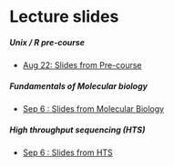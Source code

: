 # Lecture slides

##### Unix / R pre-course

* [Aug 22: Slides from Pre-course](https://github.com/lexnederbragt/INF-BIOx121/raw/2017/Lectures/010_unix_R.pdf)

##### Fundamentals of Molecular biology

* [Sep 6 : Slides from Molecular Biology](https://github.com/lexnederbragt/INF-BIOx121/raw/2017/Lectures/Mod1_Day1_1_MolecularBiology.pptx)

##### High throughput sequencing (HTS)
* [Sep 6 : Slides from HTS](https://github.com/lexnederbragt/INF-BIOx121/raw/2017/Lectures/Mod1_Day1_2_HTS.pdf)


